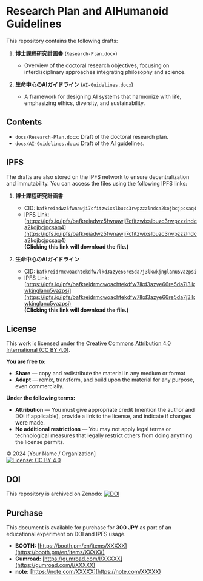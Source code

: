 # Research Plan and AIHumanoid Guidelines

This repository contains the following drafts:

1. **博士課程研究計画書** (`Research-Plan.docx`)
   - Overview of the doctoral research objectives, focusing on interdisciplinary approaches integrating philosophy and science.

2. **生命中心のAIガイドライン** (`AI-Guidelines.docx`)
   - A framework for designing AI systems that harmonize with life, emphasizing ethics, diversity, and sustainability.

## Contents
- `docs/Research-Plan.docx`: Draft of the doctoral research plan.
- `docs/AI-Guidelines.docx`: Draft of the AI guidelines.

## IPFS
The drafts are also stored on the IPFS network to ensure decentralization and immutability. You can access the files using the following IPFS links:

1. **博士課程研究計画書**  
   - CID: `bafkreiadwz5fwnawji7cfitzwixslbuzc3rwpzzzlndca2kojbcjpcsaq4`  
   - IPFS Link: [https://ipfs.io/ipfs/bafkreiadwz5fwnawji7cfitzwixslbuzc3rwpzzzlndca2kojbcjpcsaq4](https://ipfs.io/ipfs/bafkreiadwz5fwnawji7cfitzwixslbuzc3rwpzzzlndca2kojbcjpcsaq4)  
     **(Clicking this link will download the file.)**

2. **生命中心のAIガイドライン**  
   - CID: `bafkreidrmcwoachtekdfw7lkd3azye66re5da7j3lkwkjnglanu5vazpsi`  
   - IPFS Link: [https://ipfs.io/ipfs/bafkreidrmcwoachtekdfw7lkd3azye66re5da7j3lkwkjnglanu5vazpsi](https://ipfs.io/ipfs/bafkreidrmcwoachtekdfw7lkd3azye66re5da7j3lkwkjnglanu5vazpsi)  
     **(Clicking this link will download the file.)**

## License
This work is licensed under the [Creative Commons Attribution 4.0 International (CC BY 4.0)](https://creativecommons.org/licenses/by/4.0/).

**You are free to:**
- **Share** — copy and redistribute the material in any medium or format
- **Adapt** — remix, transform, and build upon the material for any purpose, even commercially.

**Under the following terms:**
- **Attribution** — You must give appropriate credit (mention the author and DOI if applicable), provide a link to the license, and indicate if changes were made.
- **No additional restrictions** — You may not apply legal terms or technological measures that legally restrict others from doing anything the license permits.

© 2024 [Your Name / Organization]  
[![License: CC BY 4.0](https://licensebuttons.net/l/by/4.0/88x31.png)](https://creativecommons.org/licenses/by/4.0/)

## DOI
This repository is archived on Zenodo:
[![DOI](https://zenodo.org/badge/DOI/10.5281/zenodo.14567916.svg)](https://doi.org/10.5281/zenodo.14567916)

## Purchase
This document is available for purchase for **300 JPY** as part of an educational experiment on DOI and IPFS usage.

- **BOOTH:** [https://booth.pm/en/items/XXXXX](https://booth.pm/en/items/XXXXX)
- **Gumroad:** [https://gumroad.com/l/XXXXX](https://gumroad.com/l/XXXXX)
- **note:** [https://note.com/XXXXX](https://note.com/XXXXX)

